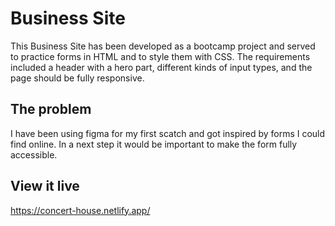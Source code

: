 # Business Site

This Business Site has been developed as a bootcamp project and served to practice forms in HTML and to style them with CSS. The requirements included a header with a hero part, different kinds of input types, and the page should be fully responsive.

## The problem

I have been using figma for my first scatch and got inspired by  forms I could find online.
In a next step it would be important to make the form fully accessible. 

## View it live
https://concert-house.netlify.app/

